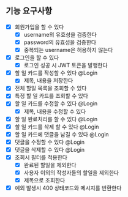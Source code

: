 ## 기능 요구사항

 - [x] 회원가입을 할 수 있다
   - [x] username의 유효성을 검증한다
   - [x] password의 유효성을 검증한다
   - [x] 중복되는 username은 허용하지 않는다
 - [x] 로그인을 할 수 있다
   - [x] 로그인 성공 시 JWT 토큰을 발행한다
 - [x] 할 일 카드를 작성할 수 있다 @Login
   - [x] 제목, 내용을 저장한다
- [x] 전체 할일 목록을 조회할 수 있다
- [x] 특정 할 일 카드를 조회할 수 있다
- [x] 할 일 카드를 수정할 수 있다 @Login
  - [x] 제목, 내용을 수정할 수 있다
- [x] 할 일 완료처리를 할 수 있다 @Login
- [x] 할 일 카드를 삭제 할 수 있다 @Login
- [x] 할 일 카드에 댓글을 남길 수 있다 @Login
- [x] 댓글을 수정할 수 있다 @Login
- [x] 댓글을 삭제할 수 있다 @Login
- [x] 조회시 필터를 적용한다
  - [x] 완료된 할일을 제외한다
  - [x] 사용자 이외의 작성자들의 할일을 제외한다
  - [x] 제목으로 조회한다
- [x] 예외 발생시 400 상태코드와 메시지를 반환한다
